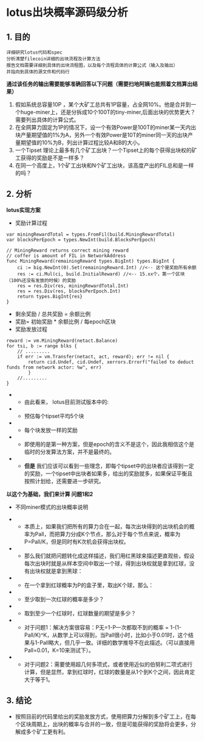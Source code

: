 # lotus出块概率源码级分析

## 1. 目的
```
详细研究lotus代码和spec
分析清楚filecoin详细的出块流程及计算方法
报告文档需要详细到具体的出块流程图，以及每个流程具体的计算公式（输入及输出）
并指向到具体的源文件和代码行
```
**通过该任务的输出需要能够准确回答以下问题（需要扫地阿姨也能照着文档算出结果）**

1. 假如系统总容量10P ，某个大矿工总共有1P容量，占全网10%。他是合并到一个huge-miner上，还是分拆成10个100T的tiny-miner,后面出块的优势更大？需要列出具体的计算公式。
1. 在全网算力固定为1P的情况下，设一个有效Power是100T的miner某一天内出块产量期望值的1%为A，另外一个有效Power是10T的miner同一天的出块产量期望值的10%为B，列出计算过程比较A和B的大小。
1. 一个Tipset 理论上最多有几个矿工出块？一个Tipset上的每个获得出块权的矿工获得的奖励是不是一样多？
1. 在同一个高度上，1个矿工出块和N个矿工出块，该高度产出的FIL总和是一样的吗？

## 2. 分析

**lotus实现方案**
* 奖励计算过程
```
var miningRewardTotal = types.FromFil(build.MiningRewardTotal)
var blocksPerEpoch = types.NewInt(build.BlocksPerEpoch)

// MiningReward returns correct mining reward
// coffer is amount of FIL in NetworkAddress
func MiningReward(remainingReward types.BigInt) types.BigInt {
	ci := big.NewInt(0).Set(remainingReward.Int) //<-- 这个是奖励所有余额
	res := ci.Mul(ci, build.InitialReward) //<-- 15.xx个，第一个区块（100%还没有发放的时候）的奖励
	res = res.Div(res, miningRewardTotal.Int)
	res = res.Div(res, blocksPerEpoch.Int)
	return types.BigInt{res}
}
```
* 剩余奖励 / 总共奖励 = 余额比例
* 奖励= 初始奖励 * 余额比例 / 每epoch区块
* 奖励发放过程
```
reward := vm.MiningReward(netact.Balance)
for tsi, b := range blks {
	// .........
	if err := vm.Transfer(netact, act, reward); err != nil {
	    return cid.Undef, cid.Undef, xerrors.Errorf("failed to deduct funds from network actor: %w", err)
	 	}
	//.........
}
```
* * 由此看来， lotus目前测试版本中的:
* * 预估每个tipset平均5个块
* * 每个块发放一样的奖励
* * 即使用的是第一种方案，但是epoch的含义不是这个，因此我相信这个是临时的分发算法方案，并不是最终的。
* * **但是** 我们应该可以看到一些理念，即每个tipset中的出块者应该得到一定的奖励，一个tipset中出块者如果多，给出的奖励就多，如果保证平衡且按照计划给，还需要进一步研究。

**以这个为基础，我们来计算 问题1和2**
* 不同miner模式的出块概率说明

* * 本质上，如果我们把所有的算力合在一起，每次出块得到的出块机会的概率为Pall，而把算力分成K个节点，那么对于每个节点来说，概率为P=Pall/K，但是同时有K次机会获得出块权。
* * 那么我们就把问题转化成这样描述，我们用红黑球来描述更直观些，假设每次出块时就是从样本空间中取出一个球，得到出块权就是拿到红球，没有出块权就是拿到黑球：
* * 在一个拿到红球概率为P的盒子里，取出K个球，那么：
* * 至少取到一次红球的概率是多少？
* * 取到至少一个红球时，红球数量的期望是多少？
* * 对于问题1：解决方案很容易：P无=1-P一次都取不到的概率 = 1-(1-Pall/K)^K，从数学上可以得到，当Pall很小时，比如小于0.01时，这个结果与1-Pall略大，但几乎一致。详细的数学推导不在此描述。（可以直接用Pall=0.01，K=10来测试下）。
* * 对于问题2：需要使用超几何多项式，或者使用近似的伯努利二项式进行计算，但是显然，拿到红球时，红球的数量是从1个到K个之间，因此肯定大于等于1。


## 3. 结论

* 按照目前的代码里给出的奖励发放方式，使用把算力分解到多个矿工上，在每个区块周期上，出块的概率与合并的一致，但是可能获得的奖励将会更多，分解成多个矿工更有利。
